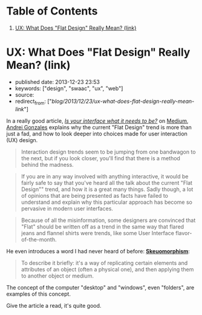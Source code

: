 
# Table of Contents

1.  [UX: What Does "Flat Design" Really Mean? (link)](#ux-what-does-flat-design-really-mean-link)


<a id="ux-what-does-flat-design-really-mean-link"></a>

# UX: What Does "Flat Design" Really Mean? (link)

-   published date: 2013-12-23 23:53
-   keywords: ["design", "swaac", "ux", "web"]
-   source:
-   redirect<sub>from</sub>: ["*blog/2013/12/23/ux-what-does-flat-design-really-mean-link*"]

In a really good article, [*Is your interface what it needs to be?*](https://medium.com/building-things-on-the-internet/7c697fbbe8be) on [Medium](http://medium.com), [Andrei Gonzales](https://medium.com/@HugoMNL) explains why the current "Flat Design" trend is more than just a fad, and how to look deeper into choices made for user interaction (UX) design.

> Interaction design trends seem to be jumping from one bandwagon to the next, but if you look closer, you'll find that there is a method behind the madness.

> If you are in any way involved with anything interactive, it would be fairly safe to say that you've heard all the talk about the current "Flat Design"" trend, and how it is a great many things. Sadly though, a lot of opinions that are being presented as facts have failed to understand and explain why this particular approach has become so pervasive in modern user interfaces.

> Because of all the misinformation, some designers are convinced that "Flat" should be written off as a trend in the same way that flared jeans and flannel shirts were trends, like some User Interface flavor-of-the-month.

He even introduces a word I had never heard of before: [**Skeuomorphism**](http://en.wikipedia.org/wiki/Skeuomorph):

> To describe it briefly: it's a way of replicating certain elements and attributes of an object (often a physical one), and then applying them to another object or medium.

The concept of the computer "desktop" and "windows", even "folders", are examples of this concept.

Give the article a read, it's quite good.

